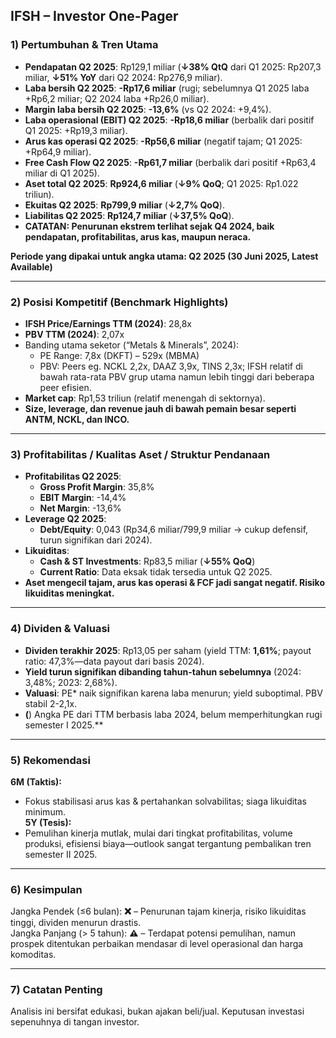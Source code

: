 ## IFSH – Investor One-Pager

### 1) Pertumbuhan & Tren Utama

- **Pendapatan Q2 2025**: Rp129,1 miliar (**↓38% QtQ** dari Q1 2025: Rp207,3 miliar, **↓51% YoY** dari Q2 2024: Rp276,9 miliar).
- **Laba bersih Q2 2025**: **-Rp17,6 miliar** (rugi; sebelumnya Q1 2025 laba +Rp6,2 miliar; Q2 2024 laba +Rp26,0 miliar).
- **Margin laba bersih Q2 2025**: **-13,6%** (vs Q2 2024: +9,4%).
- **Laba operasional (EBIT) Q2 2025**: **-Rp18,6 miliar** (berbalik dari positif Q1 2025: +Rp19,3 miliar).
- **Arus kas operasi Q2 2025**: **-Rp56,6 miliar** (negatif tajam; Q1 2025: +Rp64,9 miliar).
- **Free Cash Flow Q2 2025**: **-Rp61,7 miliar** (berbalik dari positif +Rp63,4 miliar di Q1 2025).
- **Aset total Q2 2025**: **Rp924,6 miliar** (**↓9% QoQ**; Q1 2025: Rp1.022 triliun).
- **Ekuitas Q2 2025**: **Rp799,9 miliar** (**↓2,7% QoQ**).
- **Liabilitas Q2 2025**: **Rp124,7 miliar** (**↓37,5% QoQ**).
- **CATATAN: Penurunan ekstrem terlihat sejak Q4 2024, baik pendapatan, profitabilitas, arus kas, maupun neraca.**

**Periode yang dipakai untuk angka utama: Q2 2025 (30 Juni 2025, Latest Available)**

---

### 2) Posisi Kompetitif (Benchmark Highlights)

- **IFSH Price/Earnings TTM (2024)**: 28,8x
- **PBV TTM (2024)**: 2,07x
- Banding utama seketor (“Metals & Minerals”, 2024):  
  - PE Range: 7,8x (DKFT) – 529x (MBMA)
  - PBV: Peers eg. NCKL 2,2x, DAAZ 3,9x, TINS 2,3x; IFSH relatif di bawah rata-rata PBV grup utama namun lebih tinggi dari beberapa peer efisien.
- **Market cap**: Rp1,53 triliun (relatif menengah di sektornya).
- **Size, leverage, dan revenue jauh di bawah pemain besar seperti ANTM, NCKL, dan INCO.**

---

### 3) Profitabilitas / Kualitas Aset / Struktur Pendanaan

- **Profitabilitas Q2 2025**:  
  - **Gross Profit Margin**: 35,8%  
  - **EBIT Margin**: -14,4%  
  - **Net Margin**: -13,6%
- **Leverage Q2 2025**:  
  - **Debt/Equity**: 0,043 (Rp34,6 miliar/799,9 miliar → cukup defensif, turun signifikan dari 2024).
- **Likuiditas**:  
  - **Cash & ST Investments**: Rp83,5 miliar (**↓55% QoQ**)
  - **Current Ratio**: Data eksak tidak tersedia untuk Q2 2025.
- **Aset mengecil tajam, arus kas operasi & FCF jadi sangat negatif. Risiko likuiditas meningkat.**

---

### 4) Dividen & Valuasi

- **Dividen terakhir 2025**: Rp13,05 per saham (yield TTM: **1,61%**; payout ratio: 47,3%—data payout dari basis 2024).
- **Yield turun signifikan dibanding tahun-tahun sebelumnya** (2024: 3,48%; 2023: 2,68%).
- **Valuasi**: PE* naik signifikan karena laba menurun; yield suboptimal. PBV stabil 2-2,1x.
- **(**) Angka PE dari TTM berbasis laba 2024, belum memperhitungkan rugi semester I 2025.**

---

### 5) Rekomendasi  
**6M (Taktis):**  
- Fokus stabilisasi arus kas & pertahankan solvabilitas; siaga likuiditas minimum.  
**5Y (Tesis):**  
- Pemulihan kinerja mutlak, mulai dari tingkat profitabilitas, volume produksi, efisiensi biaya—outlook sangat tergantung pembalikan tren semester II 2025.

---

### 6) Kesimpulan

Jangka Pendek (≤6 bulan): **❌** – Penurunan tajam kinerja, risiko likuiditas tinggi, dividen menurun drastis.  
Jangka Panjang (> 5 tahun): **⚠️** – Terdapat potensi pemulihan, namun prospek ditentukan perbaikan mendasar di level operasional dan harga komoditas.

---

### 7) Catatan Penting

Analisis ini bersifat edukasi, bukan ajakan beli/jual. Keputusan investasi sepenuhnya di tangan investor.